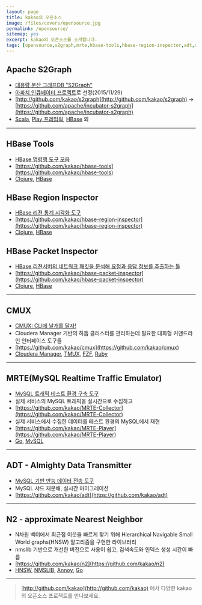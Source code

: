 ```yaml
---
layout: page
title: kakao의 오픈소스
image: /files/covers/opensource.jpg
permalink: /opensource/
sitemap: yes
excerpt: kakao의 오픈소스를 소개합니다.
tags: [opensource,s2graph,mrte,hbase-tools,hbase-region-inspector,adt,daum-editor]
---
```

<!-- <a id="forkme" href="https://github.com/kakao"></a> -->

## Apache S2Graph

* [대용량 분산 그래프DB "S2Graph"](http://tech.kakao.com/2016/01/29/opensource-1-s2graph/)
* [아파치 인큐베이터 프로젝트](http://s2graph.incubator.apache.org)로 선정(2015/11/29)
* [http://github.com/kakao/s2graph](http://github.com/kakao/s2graph) -> [https://github.com/apache/incubator-s2graph](https://github.com/apache/incubator-s2graph)
* [Scala], [Play 프레임웍], [HBase] 외

---

## HBase Tools

* [HBase 명령행 도구 모음](http://tech.kakao.com/2016/03/24/opensource-4-hbase-tools/)
* [https://github.com/kakao/hbase-tools](https://github.com/kakao/hbase-tools)
* [Clojure], [HBase]

## HBase Region Inspector
* [HBase 리젼 통계 시각화 도구](http://tech.kakao.com/2016/03/11/opensource-3-hri/)
* [https://github.com/kakao/hbase-region-inspector](https://github.com/kakao/hbase-region-inspector)
* [Clojure], [HBase]

## HBase Packet Inspector

* [HBase 리젼서버의 네트워크 패킷을 분석해 요청과 응답 정보를 추출하는 툴](http://tech.kakao.com/2017/09/22/opensource-8-hbase-packet-inspector/)
* [https://github.com/kakao/hbase-packet-inspector](https://github.com/kakao/hbase-packet-inspector)
* [Clojure], [HBase]

---

## CMUX

* [CMUX: CLI에 날개를 달자!](http://tech.kakao.com/2017/07/12/opensource-7-cmux/)
* Cloudera Manager 기반의 하둡 클러스터를 관리하는데 필요한 대화형 커맨드라인 인터페이스 도구들
* [https://github.com/kakao/cmux](https://github.com/kakao/cmux)
* [Cloudera Manager], [TMUX], [FZF], [Ruby]

---

## MRTE(MySQL Realtime Traffic Emulator)

* [MySQL 트래픽 테스트 환경 구축 도구](http://tech.kakao.com/2016/02/16/opensource-2-mtre/)
* 실제 서비스의 MySQL 트래픽을 실시간으로 수집하고
* [https://github.com/kakao/MRTE-Collector](https://github.com/kakao/MRTE-Collector)
* 실제 서비스에서 수집한 데이터를 테스트 환경의 MySQL에서 재현
* [https://github.com/kakao/MRTE-Player](https://github.com/kakao/MRTE-Player)
* [Go], [MySQL]

---

## ADT - Almighty Data Transmitter

* [MySQL 기반 만능 데이터 전송 도구](http://tech.kakao.com/2016/06/27/opensource-5-adt/)
* MySQL 샤드 재분배, 실시간 마이그레이션
* [https://github.com/kakao/adt](https://github.com/kakao/adt)

---

## N2 - approximate Nearest Neighbor

* N차원 벡터에서 최근접 이웃을 빠르게 찾기 위해 Hierarchical Navigable Small World graphs(HNSW) 알고리즘을 구현한 라이브러리
* nmslib 기반으로 개선한 버전으로 사용이 쉽고, 검색속도와 인덱스 생성 시간이 빠름
* [https://github.com/kakao/n2](https://github.com/kakao/n2)
* [HNSW], [NMSLIB], [Annoy], [Go]

---

> [http://github.com/kakao](http://github.com/kakao) 에서 다양한 kakao의 오픈소스 프로젝트를 만나보세요.

[Scala]:http://scala-lang.org
[Play 프레임웍]:https://www.playframework.com
[Clojure]:http://clojure.org
[Go]:https://golang.org
[HBase]:https://hbase.apache.org
[MySQL]:http://www.mysql.com
[GitHub API]:https://developer.github.com/enterprise/2.8/v3/
[Kubernetes]:http://kubernetes.io/docs/
[Docker]:https://docs.docker.com/
[Cloudera Manager]:https://www.cloudera.com/products/product-components/cloudera-manager.html
[TMUX]:https://github.com/tmux/tmux/wiki
[FZF]:https://github.com/junegunn/fzf
[Ruby]:https://www.ruby-lang.org
[HNSW]:https://arxiv.org/abs/1603.09320
[NMSLIB]:https://github.com/searchivarius/NMSLIB
[Annoy]:https://github.com/spotify/annoy
